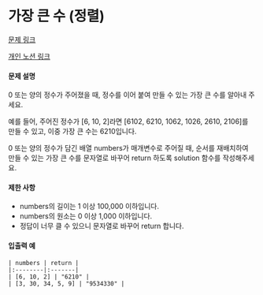 # 가장 큰 수 (정렬)

[문제 링크](https://school.programmers.co.kr/learn/courses/30/lessons/42746)

[개인 노션 링크](https://jinuk.notion.site/Programmers-411be91b7ba549d78e842eb3c57e8eae)

#### 문제 설명
0 또는 양의 정수가 주어졌을 때, 정수를 이어 붙여 만들 수 있는 가장 큰 수를 알아내 주세요.

예를 들어, 주어진 정수가 [6, 10, 2]라면 [6102, 6210, 1062, 1026, 2610, 2106]를 만들 수 있고, 이중 가장 큰 수는 6210입니다.

0 또는 양의 정수가 담긴 배열 numbers가 매개변수로 주어질 때, 순서를 재배치하여 만들 수 있는 가장 큰 수를 문자열로 바꾸어 return 하도록 solution 함수를 작성해주세요.

#### 제한 사항
- numbers의 길이는 1 이상 100,000 이하입니다.
- numbers의 원소는 0 이상 1,000 이하입니다.
- 정답이 너무 클 수 있으니 문자열로 바꾸어 return 합니다.

#### 입출력 예

    | numbers | return |
    |:--------|:-------|
    | [6, 10, 2] | "6210" |
    | [3, 30, 34, 5, 9] | "9534330" |